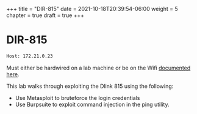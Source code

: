+++
title = "DIR-815"
date = 2021-10-18T20:39:54-06:00
weight = 5
chapter = true
draft = true
+++

# DIR-815
```txt
Host: 172.21.0.23
```

Must either be hardwired on a lab machine or be on the Wifi [documented here](/router-lab/).

This lab walks through exploiting the Dlink 815 using the following:
- Use Metasploit to bruteforce the login credentials
- Use Burpsuite to exploit command injection in the ping utility.

